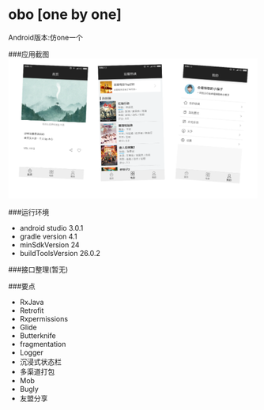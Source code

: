 # obo [one by one]
Android版本:仿one一个


###应用截图
![](https://raw.githubusercontent.com/xkdaq/android-one/master/image/obo.png)

###运行环境
- android studio 3.0.1
- gradle version 4.1
- minSdkVersion 24
- buildToolsVersion 26.0.2  

###接口整理(暂无)

###要点
- RxJava
- Retrofit
- Rxpermissions
- Glide
- Butterknife
- fragmentation
- Logger
- 沉浸式状态栏
- 多渠道打包
- Mob
- Bugly
- 友盟分享
